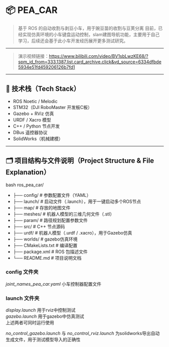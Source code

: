 # 📦 PEA_CAR

> 基于 ROS 的自动收割与剥豆小车，用于豌豆苗的收割与豆荚分离
> 目前，已经实现仿真环境的小车键盘运动控制，slam建图导航功能，主要用于自己学习，后续还会基于此小车开发经历展开更多测试研究。

--- 
> 演示视频链接：https://www.bilibili.com/video/BV1sbLwzKE68/?spm_id_from=333.1387.list.card_archive.click&vd_source=6334dfbde5934e51fd459206126b7fd1

---
## 🧠 技术栈（Tech Stack）

- ROS Noetic / Melodic
- STM32（DJI RoboMaster 开发板C板）
- Gazebo + RViz 仿真
- URDF / Xacro 模型
- C++ / Python 节点开发
- DBus 遥控器协议
- SolidWorks（机械建模）

---

## 🗂️ 项目结构与文件说明（Project Structure & File Explanation）

bash
ros_pea_car/
- ├── config/                 # 参数配置文件（YAML）
- ├── launch/                 # 启动文件（.launch），用于一键启动多个ROS节点
- ├── map/                    # 存放的地图文件
- ├── meshes/                 # 机器人模型的三维几何文件（.stl）
- ├── param/                  # 路径规划配置参数文件
- ├── src/                    # C++ 节点源码
- ├── urdf/                   # 机器人模型（.urdf / .xacro），用于Gazebo仿真
- ├── worlds/                 # gazebo仿真环境
- ├── CMakeLists.txt          # 编译配置
- ├── package.xml             # ROS 包描述文件
- └── README.md               # 项目说明文档



### config 文件夹
*joint_names_pea_car.yaml* 小车控制器配置文件

### launch 文件夹  
*display.launch* 用于rviz中控制测试  
*gazebo.launch* 用于gazebo中仿真测试  
上述两者可同时运行使用  

*no_control_gazebo.launch* 与 *no_control_rviz.launch* 为solidworks导出自动生成文件，用于测试模型导入的正确性  

